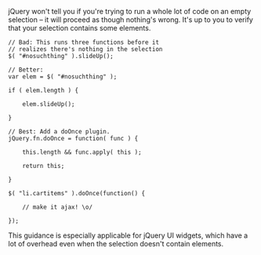 <script>{
	"title": "Don't Act on Absent Elements",
	"level": "intermediate",
	"source": "http://jqfundamentals.com/legacy",
	"attribution": [ "jQuery Fundamentals" ]
}</script>

jQuery won't tell you if you're trying to run a whole lot of code on an empty selection – it will proceed as though nothing's wrong. It's up to you to verify that your selection contains some elements.

```
// Bad: This runs three functions before it
// realizes there's nothing in the selection
$( "#nosuchthing" ).slideUp();

// Better:
var elem = $( "#nosuchthing" );

if ( elem.length ) {

	elem.slideUp();

}

// Best: Add a doOnce plugin.
jQuery.fn.doOnce = function( func ) {

	this.length && func.apply( this );

	return this;

}

$( "li.cartitems" ).doOnce(function() { 

	// make it ajax! \o/ 

});
```

This guidance is especially applicable for jQuery UI widgets, which have a lot of overhead even when the selection doesn't contain elements.
